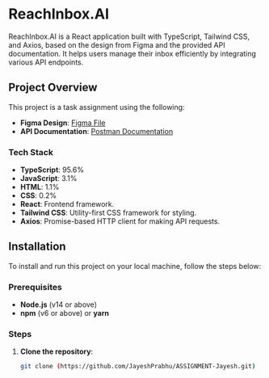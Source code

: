 # ReachInbox.AI

ReachInbox.AI is a React application built with TypeScript, Tailwind CSS, and Axios, based on the design from Figma and the provided API documentation. It helps users manage their inbox efficiently by integrating various API endpoints.

## Project Overview

This project is a task assignment using the following:
- **Figma Design**: [Figma File](https://www.figma.com/file/uECxqvFhEx9dn4ZuO7wqmu/Reachinbox-Assignment?type=design&node-id=6-19154&mode=design&t=03bJH7Jr6FYF7VSR-0)
- **API Documentation**: [Postman Documentation](https://documenter.getpostman.com/view/30630244/2sA2rCTMKr#433eb613-e405-4239-9e2d-f20485b31b27)

### Tech Stack
- **TypeScript**: 95.6%
- **JavaScript**: 3.1%
- **HTML**: 1.1%
- **CSS**: 0.2%
- **React**: Frontend framework.
- **Tailwind CSS**: Utility-first CSS framework for styling.
- **Axios**: Promise-based HTTP client for making API requests.

## Installation

To install and run this project on your local machine, follow the steps below:

### Prerequisites

- **Node.js** (v14 or above)
- **npm** (v6 or above) or **yarn**

### Steps

1. **Clone the repository**:
   ```bash
   git clone (https://github.com/JayeshPrabhu/ASSIGNMENT-Jayesh.git)
